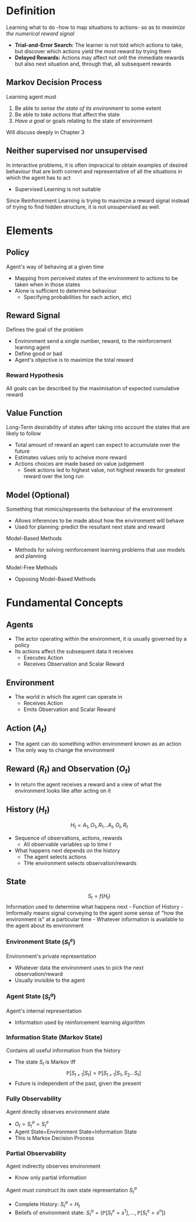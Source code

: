# Definition
Learning what to do -how to map situations to actions- so as *to maximize the numerical reward signal*
- **Trial-and-Error Search:** The learner is not told which actions to take, but discover which actions yield the most reward by trying them
- **Delayed Rewards:** Actions may affect not onlt the immediate rewards but also next situation and, through that, all subsequent rewards

## Markov Decision Process
Learning agent must 
1) Be able to *sense the state of its environment* to some extent
2) Be able to *take actions* that affect the state
3) *Have a goal* or goals relating to the state of environment

Will discuss deeply in Chapter 3

## Neither supervised nor unsupervised
In interactive problems, it is often impracical to obtain examples of desired behaviour that are both correvt and representative of all the situations in which the agent has to act
- Supervised Learning is not suitable

Since Reinforcement Learning is trying to maximize a reward signal instead of trying to find hidden structure, it is not unsupervised as well.

# Elements
## Policy
Agent's way of behaving at a given time
- Mapping from perceived states of the environment to actions to be taken when in those states
- Alone is sufficient to determine behaviour
	- Specifying probabilities for each action, etc)

## Reward Signal
Defines the goal of the problem
- Environment send a single number, reward, to the reinforcement learning agent
- Define good or bad
- Agent's objective is to maximize the total reward

### Reward Hypothesis
All goals can be described by the maximisation of expected cumulative reward

## Value Function
Long-Term desirability of states after taking into account the states that are likely to follow
- Total amount of reward an agent can expect to accumulate over the future
- Estimates values only to acheive more reward
- Actions choices are made based on value judgement
	- Seek actions led to highest value, not highest rewards for greatest reward over the long run

## Model (Optional)
Something that mimics/represents the behaviour of the environment
- Allows inferences to be made about how the environment will behave
- Used for planning: predict the resultant next state and reward

Model-Based Methods
- Methods for solving reinforcement learning problems that use models and planning

Model-Free Methods
- Opposing Model-Based Methods

# Fundamental Concepts
## Agents
- The actor operating within the environment, it is usually governed by a policy
- Its actions affect the subsequent data it receives
	- Executes Action
	- Receives Observation and Scalar Reward

## Environment
- The world in which the agent can operate in
	- Receives Action
	- Emits Observation and Scalar Reward

## Action $(A_{t})$
- The agent can do something within environment known as an action
- The only way to change the environment

## Reward $(R_{t})$ and Observation $(O_{t})$
- In return the agent receives a reward and a view of what the environment looks like after acting on it

## History $(H_{t})$
$$H_{t}=A_{1}, O_{1}, R_{1}\dots A_{t}, O_{t}, R_{t}$$
- Sequence of observations, actions, rewards
	- All observable variables up to time $t$
- What happens next depends on the history
	- The agent selects actions
	- THe environment selects observation/rewards

## State
$$S_{t}=f(H_{t})$$
Information used to determine what happens next
	- Function of History
	- Imformally means signal conveying to the agent some sense of "how the environment is" at a particular time
	- Whatever information is available to the agent about its environment

### Environment State $(S^{e}_{t})$
Environment's private representation
- Whatever data the environment uses to pick the next observation/reward
- Usually invisible to the agent

### Agent State $(S^{a}_{t})$
Agent's internal representation
- Information used by reinforcement learning algorithm

### Information State (Markov State)
Contains all useful information from the history
- The state $S_{t}$ is Markov iff
$$\mathbb{P}[S_{t+1}|S_{t}]=\mathbb{P}[S_{t+1}| S_{1}, S_{2}\dots S_{t}]$$
- Future is independent of the past, given the present

### Fully Observability
Agent directly observes environment state
- $O_{t}=S^{a}_{t}=S^{e}_{t}$
- Agent State=Environment State=Information State
- This is Markox Decision Process

### Partial Observability
Agent indirectly observes environment
- Know only partial information

Agent must construct its own state representation $S^{a}_{t}$
- Complete History: $S^{a}_{t}=H_{t}$
- Beliefs of environment state: $S^{a}_{t}=(\mathbb{P}[S^{e}_{t}=s^{1}],\dots,\mathbb{P}[S^{e}_{t}=s^{n}])$

